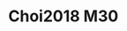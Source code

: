<a name="material" />

# Choi2018 M30
<script type="application/ld+json">
  {
    "@context": "https://schema.org/",
    "@type": "ChemicalSubstance",
    "http://purl.org/dc/terms/conformsTo":
      {
        "@type": "CreativeWork",
        "@id": "https://bioschemas.org/profiles/ChemicalSubstance/0.4-RELEASE/"
      },
    "@id": "https://egonw.github.io/nanowiki/nanowiki541.html#material",
    "name": "Choi2018 M30",
    "sameAs": "http://127.0.0.1/mediawiki/index.php/Special:URIResolver/Choi2018_M30"
  }
</script>

